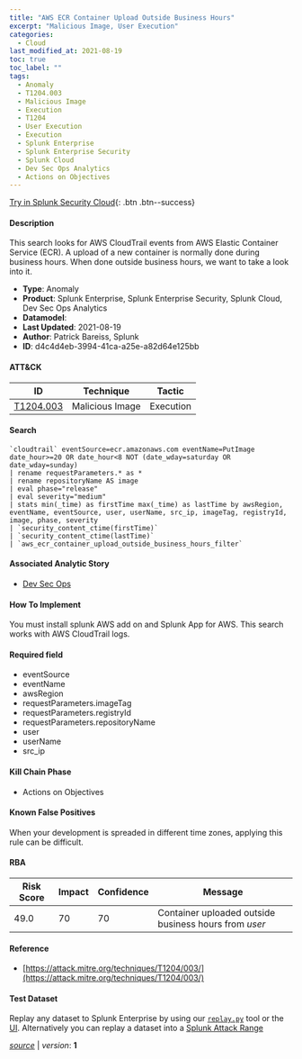 ```yaml
---
title: "AWS ECR Container Upload Outside Business Hours"
excerpt: "Malicious Image, User Execution"
categories:
  - Cloud
last_modified_at: 2021-08-19
toc: true
toc_label: ""
tags:
  - Anomaly
  - T1204.003
  - Malicious Image
  - Execution
  - T1204
  - User Execution
  - Execution
  - Splunk Enterprise
  - Splunk Enterprise Security
  - Splunk Cloud
  - Dev Sec Ops Analytics
  - Actions on Objectives
---
```




[Try in Splunk Security Cloud](https://www.splunk.com/en_us/cyber-security.html){: .btn .btn--success}

#### Description

This search looks for AWS CloudTrail events from AWS Elastic Container Service (ECR). A upload of a new container is normally done during business hours. When done outside business hours, we want to take a look into it.

- **Type**: Anomaly
- **Product**: Splunk Enterprise, Splunk Enterprise Security, Splunk Cloud, Dev Sec Ops Analytics
- **Datamodel**: 
- **Last Updated**: 2021-08-19
- **Author**: Patrick Bareiss, Splunk
- **ID**: d4c4d4eb-3994-41ca-a25e-a82d64e125bb


#### ATT&CK

| ID          | Technique   | Tactic         |
| ----------- | ----------- | -------------- |
| [T1204.003](https://attack.mitre.org/techniques/T1204/003/) | Malicious Image | Execution || [T1204](https://attack.mitre.org/techniques/T1204/) | User Execution | Execution |



#### Search

```
`cloudtrail` eventSource=ecr.amazonaws.com eventName=PutImage date_hour>=20 OR date_hour<8 NOT (date_wday=saturday OR date_wday=sunday) 
| rename requestParameters.* as * 
| rename repositoryName AS image 
| eval phase="release" 
| eval severity="medium" 
| stats min(_time) as firstTime max(_time) as lastTime by awsRegion, eventName, eventSource, user, userName, src_ip, imageTag, registryId, image, phase, severity 
| `security_content_ctime(firstTime)` 
| `security_content_ctime(lastTime)` 
| `aws_ecr_container_upload_outside_business_hours_filter`
```

#### Associated Analytic Story
* [Dev Sec Ops](/stories/dev_sec_ops)


#### How To Implement
You must install splunk AWS add on and Splunk App for AWS. This search works with AWS CloudTrail logs.

#### Required field
* eventSource
* eventName
* awsRegion
* requestParameters.imageTag
* requestParameters.registryId
* requestParameters.repositoryName
* user
* userName
* src_ip


#### Kill Chain Phase
* Actions on Objectives


#### Known False Positives
When your development is spreaded in different time zones, applying this rule can be difficult.



#### RBA

| Risk Score  | Impact      | Confidence   | Message      |
| ----------- | ----------- |--------------|--------------|
| 49.0 | 70 | 70 | Container uploaded outside business hours from $user$ |



#### Reference

* [https://attack.mitre.org/techniques/T1204/003/](https://attack.mitre.org/techniques/T1204/003/)



#### Test Dataset
Replay any dataset to Splunk Enterprise by using our [`replay.py`](https://github.com/splunk/attack_data#using-replaypy) tool or the [UI](https://github.com/splunk/attack_data#using-ui).
Alternatively you can replay a dataset into a [Splunk Attack Range](https://github.com/splunk/attack_range#replay-dumps-into-attack-range-splunk-server)




[*source*](https://github.com/splunk/security_content/tree/develop/detections/cloud/aws_ecr_container_upload_outside_business_hours.yml) \| *version*: **1**